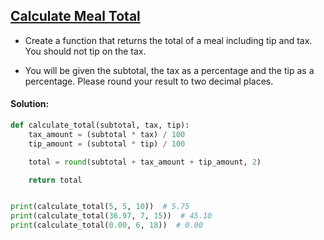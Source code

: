 ## [Calculate Meal Total](https://www.codewars.com/kata/58545549b45c01ccab00058c)

- Create a function that returns the total of a meal including tip and tax. You should not tip on the tax.

- You will be given the subtotal, the tax as a percentage and the tip as a percentage. Please round your result to two decimal places.

#### Solution:

```python
def calculate_total(subtotal, tax, tip):
    tax_amount = (subtotal * tax) / 100
    tip_amount = (subtotal * tip) / 100

    total = round(subtotal + tax_amount + tip_amount, 2)

    return total


print(calculate_total(5, 5, 10))  # 5.75
print(calculate_total(36.97, 7, 15))  # 45.10
print(calculate_total(0.00, 6, 18))  # 0.00
```
